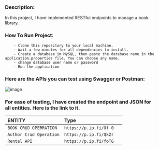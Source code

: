 ### Description:
   In this project, I have implemented RESTful endpoints to manage a book library.

### How To Run Project:
        - Clone this repository to your local machine.
        - Wait a few minutes for all dependencies to install.
        - Create a database in MySQL, then paste the database name in the application.properties file. You can choose any name.
        - change database user name or password
        - Run the application

### Here are the APIs you can test using Swagger or Postman:
![image](https://github.com/ayushraj12009/Olik-Java-Assignment/assets/51042913/ffa979fb-7b15-4d18-aa9b-cf0f98e4a7ba)

### For ease of testing, I have created the endpoint and JSON for all entities. Here is the link to it.


| ENTITY | Type     |                        
| :-------- | :------- | :-------------------------------- 
| `BOOK CRUD OPERRATION`    | `https://p.ip.fi/Of-0` | 
| `Author Crud Operation`   | `https://p.ip.fi/QkZr` | 
| `Rental API`        | `https://p.ip.fi/foTG` | 




